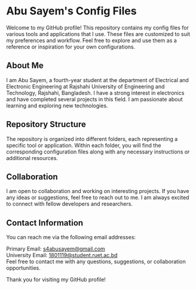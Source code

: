 # Abu Sayem's Config Files
Welcome to my GitHub profile! This repository contains my config files for various tools and applications that I use. These files are customized to suit my preferences and workflow. Feel free to explore and use them as a reference or inspiration for your own configurations.

## About Me
I am Abu Sayem, a fourth-year student at the department of Electrical and Electronic Engineering at Rajshahi University of Engineering and Technology, Rajshahi, Bangladesh. I have a strong interest in electronics and have completed several projects in this field. I am passionate about learning and exploring new technologies.

## Repository Structure
The repository is organized into different folders, each representing a specific tool or application. Within each folder, you will find the corresponding configuration files along with any necessary instructions or additional resources.

## Collaboration
I am open to collaboration and working on interesting projects. If you have any ideas or suggestions, feel free to reach out to me. I am always excited to connect with fellow developers and researchers.

## Contact Information
You can reach me via the following email addresses:

Primary Email: [s4abusayem@gmail.com](mailto:s4abusayem@gmail.com)</br>
University Email: [1801119@student.ruet.ac.bd](mailto:1801119@student.ruet.ac.bd)</br>
Feel free to contact me with any questions, suggestions, or collaboration opportunities.

Thank you for visiting my GitHub profile!
